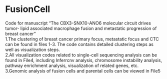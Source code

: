 # FusionCell
Code for manuscript “The CBX3-SNX10-ANO6 molecular circuit drives tumor- lipid associated macrophage fusion and metastatic progression of breast cancer” <br>
1.The clustering of breast cancer primary focus, metastatic focus and CTC can be found in files 1-3. The code contains detailed clustering steps as well as visualization steps.<br>
2.All visualization codes related to single-cell sequencing analysis can be found in File4, including Inferrcnv analysis, chromosome instability analysis, pathway enrichment analysis, visualization of related genes, etc.<br>
3.Genomic analysis of fusion cells and parental cells can be viewed in File5<br>
